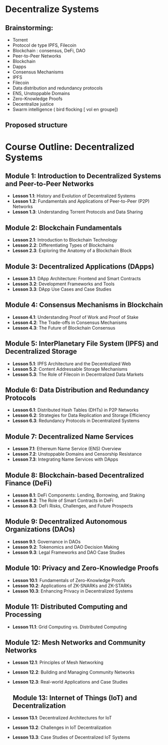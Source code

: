 # Decentralize Systems

## Brainstorming:

- Torrent
- Protocol de type IPFS, Filecoin
- Blockchain : consensus, DeFi, DAO
- Peer-to-Peer Networks
- Blockchain
- Dapps
- Consensus Mechanisms
- IPFS
- Filecoin
- Data distribution and redundancy protocols
- ENS, Unstoppable Domains
- Zero-Knowledge Proofs
- Decentralize justice
- Swarm intelligence ( bird flocking [ vol en groupe])

## Proposed structure

# Course Outline: Decentralized Systems

## Module 1: Introduction to Decentralized Systems and Peer-to-Peer Networks
- **Lesson 1.1**: History and Evolution of Decentralized Systems
- **Lesson 1.2**: Fundamentals and Applications of Peer-to-Peer (P2P) Networks
- **Lesson 1.3**: Understanding Torrent Protocols and Data Sharing

## Module 2: Blockchain Fundamentals
- **Lesson 2.1**: Introduction to Blockchain Technology
- **Lesson 2.2**: Differentiating Types of Blockchains
- **Lesson 2.3**: Exploring the Anatomy of a Blockchain Block

## Module 3: Decentralized Applications (DApps)
- **Lesson 3.1**: DApp Architecture: Frontend and Smart Contracts
- **Lesson 3.2**: Development Frameworks and Tools
- **Lesson 3.3**: DApp Use Cases and Case Studies

## Module 4: Consensus Mechanisms in Blockchain
- **Lesson 4.1**: Understanding Proof of Work and Proof of Stake
- **Lesson 4.2**: The Trade-offs in Consensus Mechanisms
- **Lesson 4.3**: The Future of Blockchain Consensus

## Module 5: InterPlanetary File System (IPFS) and Decentralized Storage
- **Lesson 5.1**: IPFS Architecture and the Decentralized Web
- **Lesson 5.2**: Content Addressable Storage Mechanisms
- **Lesson 5.3**: The Role of Filecoin in Decentralized Data Markets

## Module 6: Data Distribution and Redundancy Protocols
- **Lesson 6.1**: Distributed Hash Tables (DHTs) in P2P Networks
- **Lesson 6.2**: Strategies for Data Replication and Storage Efficiency
- **Lesson 6.3**: Redundancy Protocols in Decentralized Systems

## Module 7: Decentralized Name Services
- **Lesson 7.1**: Ethereum Name Service (ENS) Overview
- **Lesson 7.2**: Unstoppable Domains and Censorship Resistance
- **Lesson 7.3**: Integrating Name Services with DApps

## Module 8: Blockchain-based Decentralized Finance (DeFi)
- **Lesson 8.1**: DeFi Components: Lending, Borrowing, and Staking
- **Lesson 8.2**: The Role of Smart Contracts in DeFi
- **Lesson 8.3**: DeFi Risks, Challenges, and Future Prospects

## Module 9: Decentralized Autonomous Organizations (DAOs)
- **Lesson 9.1**: Governance in DAOs
- **Lesson 9.2**: Tokenomics and DAO Decision Making
- **Lesson 9.3**: Legal Frameworks and DAO Case Studies

## Module 10: Privacy and Zero-Knowledge Proofs
- **Lesson 10.1**: Fundamentals of Zero-Knowledge Proofs
- **Lesson 10.2**: Applications of ZK-SNARKs and ZK-STARKs
- **Lesson 10.3**: Enhancing Privacy in Decentralized Systems

## Module 11: Distributed Computing and Processing
- **Lesson 11.1**: Grid Computing vs. Distributed Computing

## Module 12: Mesh Networks and Community Networks
- **Lesson 12.1**: Principles of Mesh Networking
- **Lesson 12.2**: Building and Managing Community Networks
- **Lesson 12.3**: Real-world Applications and Case Studies

  ## Module 13: Internet of Things (IoT) and Decentralization
- **Lesson 13.1**: Decentralized Architectures for IoT
- **Lesson 13.2**: Challenges in IoT Decentralization
- **Lesson 13.3**: Case Studies of Decentralized IoT Systems



